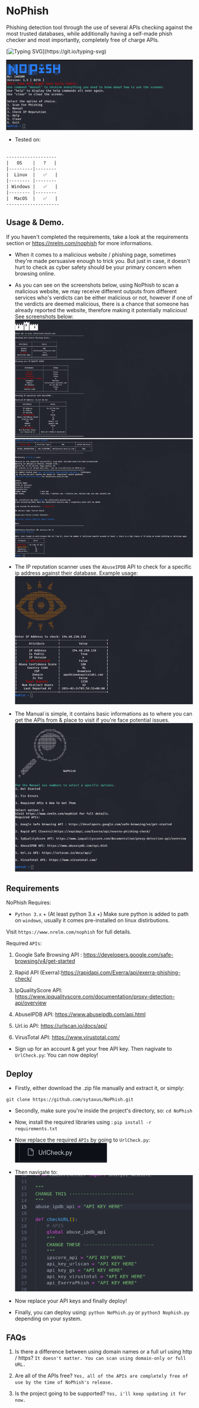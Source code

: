 # NoPhish
Phishing detection tool through the use of several APIs checking against the most trusted databases, while additionally having a self-made phish checker and most importantly, completely free of charge APIs.

[![Typing SVG](https://readme-typing-svg.demolab.com?font=Fira+Code&pause=1000&color=0EF71F&random=false&width=435&lines=Protect+Yourself.;Anti+Phishing?;Several+APIs;Instant+Scan!)](https://git.io/typing-svg)


![NoPhish Introduction](images/image.png)
- Tested on:
```

-------------------
|   OS    |   ?   |
|---------|--------
|  Linux  |   ✅   |
|-------- |--------
| Windows |   ✅   |
|-------- |--------
|  MacOS  |   ✅   |
--------------------

```


## Usage & Demo.
If you haven't completed the requirements, take a look at the requirements section or https://nrelm.com/nophish for more informations.

- When it comes to a malicious website / phishing page, sometimes they're made persuasive enough to trick you. But just in case, it doesn't hurt to check as cyber safety should be your primary concern when browsing online.

- As you can see on the screenshots below, using NoPhish to scan a malicious website, we may receive different outputs from different services who's verdicts can be either malicious or not, however if one of the verdicts are deemed malicious, there is a chance that someone has already reported the website, therefore making it potentially malicious! See screenshots below:
![NoPhish Introduction](images/image2.png)
![NoPhish Introduction](images/image3.png)

- The IP reputation scanner uses the `AbuseIPDB` API to check for a specific ip address against their database. Example usage:
![NoPhish Introduction](images/image4.png)

- The Manual is simple, it contains basic informations as to where you can get the APIs from & place to visit if you're face potential issues.
![NoPhish Introduction](images/image5.png)


## Requirements
NoPhish Requires:
 - `Python 3.x` + (At least python 3.x +)
 Make sure python is added to path on `windows`, usually it comes pre-installed on linux distirbutions.

Visit `https://www.nrelm.com/nophish` for full details.

Required `APIs`:

1. Google Safe Browsing API : https://developers.google.com/safe-browsing/v4/get-started 

2. Rapid API (Exerra):https://rapidapi.com/Exerra/api/exerra-phishing-check/ 

3. IpQualityScore API: https://www.ipqualityscore.com/documentation/proxy-detection-api/overview 

4. AbuseIPDB API: https://www.abuseipdb.com/api.html 

5. Url.io API: https://urlscan.io/docs/api/ 

6. VirusTotal API: https://www.virustotal.com/ 
- Sign up for an account & get your free API key. Then nagivate to `UrlCheck.py`:
You can now deploy!

## Deploy
- Firstly, either download the .zip file manually and extract it, or simply:
```
git clone https://github.com/sytaxus/NoPhish.git
```
- Secondly, make sure you're inside the project's directory, so: `cd NoPhish`
- Now, install the required libraries using : `pip install -r requirements.txt`

- Now replace the required `APIs` by going to `UrlCheck.py`:
![NoPhish Introduction](images/image7.png)
- Then navigate to:
![NoPhish Introduction](images/apis.png)
- Now replace your API keys and finally deploy!
- Finally, you can deploy using: `python NoPhish.py` or `python3 Nophish.py` depending on your system.


## FAQs
1. Is there a difference between using domain names or a full url using http / https?
`It doesn't matter. You can scan using domain-only or full URL.`

2. Are all of the APIs free?
`Yes, all of the APIs are completely free of use by the time of NoPhish's release.`

3. Is the project going to be supported?
`Yes, i'll keep updating it for now.`
